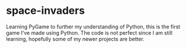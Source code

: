 # space-invaders

Learning PyGame to further my understanding of Python, this is the first game I've made using Python.
The code is not perfect since I am still learning, hopefully some of my newer projects are better.
